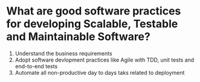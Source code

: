 # What are good software practices for developing Scalable, Testable and Main­tainable Software?

1. Understand the business requirements
2. Adopt software devlopment practices like Agile with TDD,
    unit tests and end-to-end tests
3. Automate all non-productive day to days taks related to deployment    

    

 